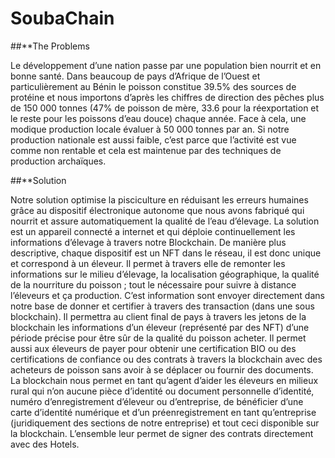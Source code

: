 # SoubaChain

##**The Problems

Le développement d’une nation passe par une population bien nourrit et en bonne santé. Dans beaucoup de pays d’Afrique de l’Ouest et particulièrement au Bénin le poisson constitue 39.5% des sources de protéine et nous importons d’après les chiffres de direction des pêches plus de 150 000 tonnes (47% de poisson de mère, 33.6 pour la réexportation et le reste pour les poissons d’eau douce) chaque année. Face à cela, une modique production locale évaluer à 50 000 tonnes par an. Si notre production nationale est aussi faible, c’est parce que l’activité est vue comme non rentable et cela est maintenue par des techniques de production archaïques.

##**Solution

Notre solution optimise la pisciculture en réduisant les erreurs humaines grâce au dispositif électronique autonome que nous avons fabriqué qui nourrit et assure automatiquement la qualité de l’eau d’élevage. La solution est un appareil connecté a internet et qui déploie continuellement les informations d’élevage à travers notre Blockchain. 
De manière plus descriptive, chaque dispositif est un NFT dans le réseau, il est donc unique et correspond à un éleveur. Il permet à travers elle de remonter les informations sur le milieu d’élevage, la localisation géographique, la qualité de la nourriture du poisson ; tout le nécessaire pour suivre à distance l’éleveurs et ça production. C’est information sont envoyer directement dans notre base de donner et certifier à travers des transaction (dans une sous blockchain). Il permettra au client final de pays à travers les jetons de la blockchain les informations d’un éleveur (représenté par des NFT) d’une période précise pour être sûr de la qualité du poisson acheter. Il permet aussi aux éleveurs de payer pour obtenir une certification BIO ou des certifications de confiance ou des contrats à travers la blockchain avec des acheteurs de poisson sans avoir à se déplacer ou fournir des documents. 
La blockchain nous permet en tant qu’agent d’aider les éleveurs en milieux rural qui n’on aucune pièce d’identité ou document personnelle d’identité, numéro d’enregistrement d’éleveur ou d’entreprise, de bénéficier d’une carte d’identité numérique et d’un préenregistrement en tant qu’entreprise (juridiquement des sections de notre entreprise) et tout ceci disponible sur la blockchain. L’ensemble leur permet de signer des contrats directement avec des Hotels.  
